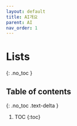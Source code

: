 ```yaml
---
layout: default
title: AI개요
parent: AI
nav_order: 1
---
```

# Lists
{: .no_toc }

## Table of contents
{: .no_toc .text-delta }

1. TOC
{:toc}
